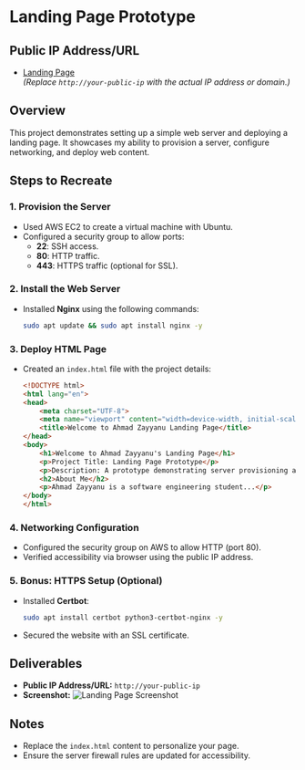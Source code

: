 # Landing Page Prototype

## Public IP Address/URL
- [Landing Page](http://your-public-ip)  
  *(Replace `http://your-public-ip` with the actual IP address or domain.)*

## Overview
This project demonstrates setting up a simple web server and deploying a landing page. It showcases my ability to provision a server, configure networking, and deploy web content.

## Steps to Recreate
### 1. Provision the Server
- Used AWS EC2 to create a virtual machine with Ubuntu.
- Configured a security group to allow ports:
  - **22**: SSH access.
  - **80**: HTTP traffic.
  - **443**: HTTPS traffic (optional for SSL).

### 2. Install the Web Server
- Installed **Nginx** using the following commands:
  ```bash
  sudo apt update && sudo apt install nginx -y
  ```

### 3. Deploy HTML Page
- Created an `index.html` file with the project details:
  ```html
  <!DOCTYPE html>
  <html lang="en">
  <head>
      <meta charset="UTF-8">
      <meta name="viewport" content="width=device-width, initial-scale=1.0">
      <title>Welcome to Ahmad Zayyanu Landing Page</title>
  </head>
  <body>
      <h1>Welcome to Ahmad Zayyanu's Landing Page</h1>
      <p>Project Title: Landing Page Prototype</p>
      <p>Description: A prototype demonstrating server provisioning and web application deployment.</p>
      <h2>About Me</h2>
      <p>Ahmad Zayyanu is a software engineering student...</p>
  </body>
  </html>
  ```

### 4. Networking Configuration
- Configured the security group on AWS to allow HTTP (port 80).
- Verified accessibility via browser using the public IP address.

### 5. Bonus: HTTPS Setup (Optional)
- Installed **Certbot**:
  ```bash
  sudo apt install certbot python3-certbot-nginx -y
  ```
- Secured the website with an SSL certificate.

## Deliverables
- **Public IP Address/URL:** `http://your-public-ip`
- **Screenshot:** 
  ![Landing Page Screenshot](screenshot.png)

## Notes
- Replace the `index.html` content to personalize your page.
- Ensure the server firewall rules are updated for accessibility.
